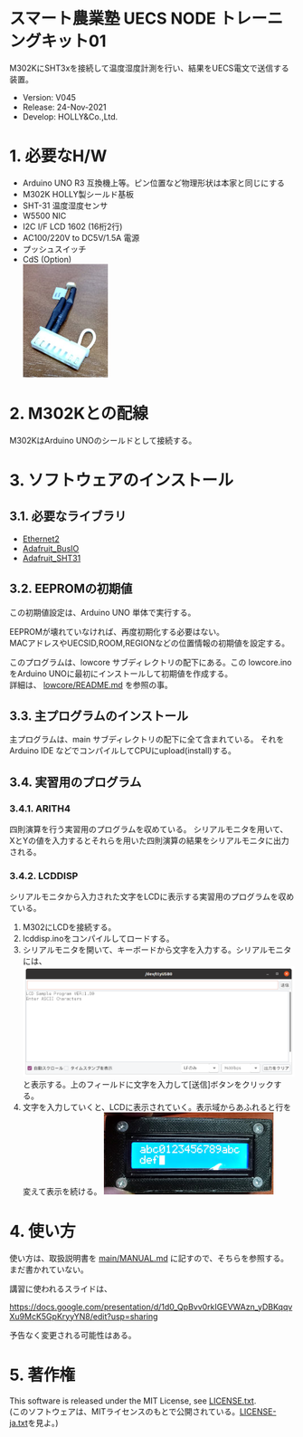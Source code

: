 スマート農業塾 UECS NODE トレーニングキット01
===========================================

M302KにSHT3xを接続して温度湿度計測を行い、結果をUECS電文で送信する装置。

- Version: V045
- Release: 24-Nov-2021
- Develop: HOLLY&Co.,Ltd.

# 1. 必要なH/W

- Arduino UNO R3 互換機上等。ピン位置など物理形状は本家と同じにする
- M302K HOLLY製シールド基板
- SHT-31 温度湿度センサ
- W5500 NIC
- I2C I/F LCD 1602 (16桁2行)
- AC100/220V to DC5V/1.5A 電源
- プッシュスイッチ
- CdS (Option)  
![CdS](images/cds.jpg)

# 2. M302Kとの配線

M302KはArduino UNOのシールドとして接続する。

# 3. ソフトウェアのインストール

## 3.1. 必要なライブラリ
- [Ethernet2](https://github.com/adafruit/Ethernet2)
- [Adafruit_BusIO](https://github.com/adafruit/Adafruit_BusIO)
- [Adafruit_SHT31](https://github.com/adafruit/Adafruit_SHT31)

## 3.2. EEPROMの初期値

この初期値設定は、Arduino UNO 単体で実行する。

EEPROMが壊れていなければ、再度初期化する必要はない。  
MACアドレスやUECSID,ROOM,REGIONなどの位置情報の初期値を設定する。

このプログラムは、lowcore サブディレクトリの配下にある。この lowcore.ino をArduino UNOに最初にインストールして初期値を作成する。  
詳細は、 [lowcore/README.md](lowcore/README.md) を参照の事。

## 3.3. 主プログラムのインストール

主プログラムは、main サブディレクトリの配下に全て含まれている。
それを Arduino IDE などでコンパイルしてCPUにupload(install)する。

## 3.4. 実習用のプログラム
### 3.4.1. ARITH4

四則演算を行う実習用のプログラムを収めている。
シリアルモニタを用いて、
XとYの値を入力するとそれらを用いた四則演算の結果をシリアルモニタに出力される。

### 3.4.2. LCDDISP

シリアルモニタから入力された文字をLCDに表示する実習用のプログラムを収めている。  

1. M302にLCDを接続する。
1. lcddisp.inoをコンパイルしてロードする。
1. シリアルモニタを開いて、キーボードから文字を入力する。シリアルモニタには、
![シリアルモニタ](images/lcddispscr.png)  
と表示する。上のフィールドに文字を入力して[送信]ボタンをクリックする。
1. 文字を入力していくと、LCDに表示されていく。表示域からあふれると行を変えて表示を続ける。
![LCD画面](images/lcddisplcd.jpg)

# 4. 使い方

使い方は、取扱説明書を [main/MANUAL.md](main/MANUAL.md) に記すので、そちらを参照する。
まだ書かれていない。

講習に使われるスライドは、

https://docs.google.com/presentation/d/1d0_QpBvv0rkIGEVWAzn_yDBKqqvXu9McK5GpKryyYN8/edit?usp=sharing

予告なく変更される可能性はある。

# 5. 著作権

This software is released under the MIT License, see [LICENSE.txt](LICENSE.txt).  
(このソフトウェアは、MITライセンスのもとで公開されている。[LICENSE-ja.txt](LICENSE-ja.txt)を見よ。)
